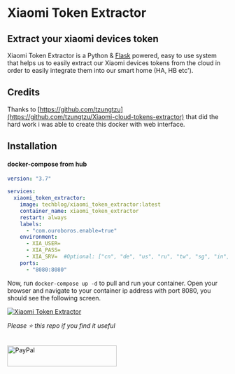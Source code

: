 # Xiaomi Token Extractor
## Extract your xiaomi devices token

Xiaomi Token Extractor is a Python & [Flask](https://flask.palletsprojects.com/en/1.1.x/) powered, easy to use system that helps us to easily extract our Xiaomi devices tokens from the cloud in order to easily integrate them into our smart home (HA, HB etc'). 

## Credits
Thanks to [https://github.com/tzungtzu](https://github.com/tzungtzu/Xiaomi-cloud-tokens-extractor) that did the hard work i was able to create this docker with web interface.

## Installation
#### docker-compose from hub
```yaml
version: "3.7"

services:
  xiaomi_token_extractor:
    image: techblog/xiaomi_token_extractor:latest
    container_name: xiaomi_token_extractor
    restart: always
    labels:
      - "com.ouroboros.enable=true"
    environment:
      - XIA_USER=
      - XIA_PASS=
      - XIA_SRV=  #Optional: ["cn", "de", "us", "ru", "tw", "sg", "in", "i2"]
    ports:
      - "8080:8080"

```
Now, run ```docker-compose up -d``` to pull and run your container.
Open your browser and navigate to your container ip address with port 8080, you should see the following screen.

[![Xiaomi Token Extractor](https://github.com/t0mer/Xiaomi-Token-Extractor/blob/main/screenshots/xiaomi_token_extractor.jpg?raw=true "Xiaomi Token Extractor")](https://github.com/t0mer/Xiaomi-Token-Extractor/blob/main/screenshots/Xiaomi-Token-Extractor.jpg?raw=true "Xiaomi Token Extractor")

*Please :star: this repo if you find it useful*

<p align="left"><br>
<a href="https://www.paypal.com/paypalme/techblogil?locale.x=he_IL" target="_blank"><img src="http://khrolenok.ru/support_paypal.png" alt="PayPal" width="250" height="48"></a>
</p>

